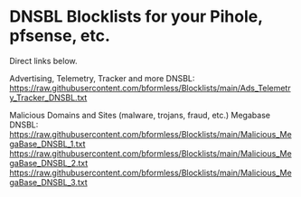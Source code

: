 # DNSBL Blocklists for your Pihole, pfsense, etc.

Direct links below.

Advertising, Telemetry, Tracker and more DNSBL:
<br>
https://raw.githubusercontent.com/bformless/Blocklists/main/Ads_Telemetry_Tracker_DNSBL.txt

Malicious Domains and Sites (malware, trojans, fraud, etc.) Megabase DNSBL:
<br>
https://raw.githubusercontent.com/bformless/Blocklists/main/Malicious_MegaBase_DNSBL_1.txt
<br>
https://raw.githubusercontent.com/bformless/Blocklists/main/Malicious_MegaBase_DNSBL_2.txt
<br>
https://raw.githubusercontent.com/bformless/Blocklists/main/Malicious_MegaBase_DNSBL_3.txt
<br>


